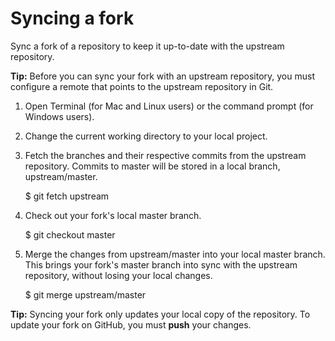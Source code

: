 
# Syncing a fork
Sync a fork of a repository to keep it up-to-date with the upstream repository.

**Tip:** Before you can sync your fork with an upstream repository, you must configure a remote that points to the upstream repository in Git.

1. Open Terminal (for Mac and Linux users) or the command prompt (for Windows users).
2. Change the current working directory to your local project.
3. Fetch the branches and their respective commits from the upstream repository. Commits to master will be stored in a local branch, upstream/master.

    $ git fetch upstream
4. Check out your fork's local master branch.

    $ git checkout master
5. Merge the changes from upstream/master into your local master branch. This brings your fork's master branch into sync with the upstream repository, without losing your local changes.

    $ git merge upstream/master
  
**Tip:** Syncing your fork only updates your local copy of the repository. To update your fork on GitHub, you must **push** your changes.

